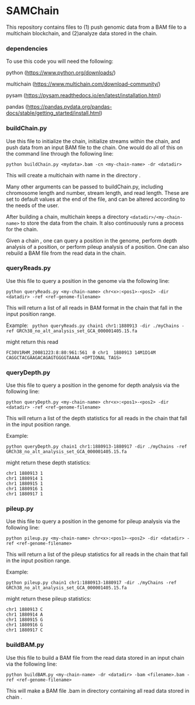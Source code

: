 # SAMChain

This repository contains files to (1) push genomic data from a BAM file to a multichain blockchain, and (2)analyze data stored in the chain.

### dependencies
To use this code you will need the following:

python (https://www.python.org/downloads/)

multichain (https://www.multichain.com/download-community/)

pysam (https://pysam.readthedocs.io/en/latest/installation.html)

pandas (https://pandas.pydata.org/pandas-docs/stable/getting_started/install.html)

### buildChain.py
Use this file to initialize the chain, initialize streams within the chain, and push data from an input BAM file to the chain.
One would do all of this on the command line through the following line:

``` python buildChain.py <mydata>.bam -cn <my-chain-name> -dr <datadir> ```
  
This will create a multichain with name <my-chain-name> in the directory <datadir>. 
  
Many other arguments can be passed to buildChain.py, including chromosome length and number, stream length, and read length. These are set to default values at the end of the file, and can be altered according to the needs of the user. 

After building a chain, multichain keeps a directory ```<datadir>/<my-chain-name>``` to store the data from the chain. It also continuously runs a process for the chain.
  

Given a chain <my-chain-name>, one can query a position in the genome, perform depth analysis of a position, or perform pileup analysis of a position. One can also rebuild a BAM file from the read data in the chain.

### queryReads.py

Use this file to query a position in the genome via the following line:

``` python queryReads.py <my-chain-name> chr<x>:<pos1>-<pos2> -dir <datadir> -ref <ref-genome-filename> ```

This will return a list of all reads in BAM format in the chain that fall in the input position range. 

Example:
``` python queryReads.py chain1 chr1:1880913 -dir ./myChains -ref GRCh38_no_alt_analysis_set_GCA_000001405.15.fa```

might return this read

```FC30V1RHM_20081223:8:80:961:561  0 chr1  1880913 14M1D14M  CAGGCTACGAAGACAGAGTGGGGTAAAA <OPTIONAL TAGS>```


### queryDepth.py


Use this file to query a position in the genome for depth analysis via the following line:

``` python queryDepth.py <my-chain-name> chr<x>:<pos1>-<pos2> -dir <datadir> -ref <ref-genome-filename> ```

This will return a list of the depth statistics for all reads in the chain that fall in the input position range.

Example:

``` python queryDepth.py chain1 chr1:1880913-1880917 -dir ./myChains -ref GRCh38_no_alt_analysis_set_GCA_000001405.15.fa ```

might return these depth statistics:

```
chr1 1880913 1
chr1 1880914 1
chr1 1880915 1
chr1 1880916 1
chr1 1880917 1 
```
### pileup.py


Use this file to query a position in the genome for pileup analysis via the following line:

``` python pileup.py <my-chain-name> chr<x>:<pos1>-<pos2> -dir <datadir> -ref <ref-genome-filename> ```

This will return a list of the pileup statistics for all reads in the chain that fall in the input position range.

Example:

``` python pileup.py chain1 chr1:1880913-1880917 -dir ./myChains -ref GRCh38_no_alt_analysis_set_GCA_000001405.15.fa ```

might return these pileup statistics:

```
chr1 1880913 C
chr1 1880914 A
chr1 1880915 G
chr1 1880916 G
chr1 1880917 C 
```

### buildBAM.py


Use this file to build a BAM file from the read data stored in an input chain via the following line:

``` python buildBAM.py <my-chain-name> -dr <datadir> -bam <filename>.bam -ref <ref-genome-filename> ```

This will make a BAM file <filename>.bam in directory containing all read data stored in chain <my-chain-name>.

